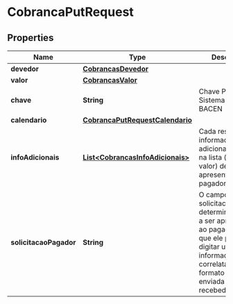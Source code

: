 
# CobrancaPutRequest

## Properties
Name | Type | Description | Notes
------------ | ------------- | ------------- | -------------
**devedor** | [**CobrancasDevedor**](CobrancasDevedor.md) |  |  [optional]
**valor** | [**CobrancasValor**](CobrancasValor.md) |  | 
**chave** | **String** | Chave Pix do Sistema DICT - BACEN | 
**calendario** | [**CobrancaPutRequestCalendario**](CobrancaPutRequestCalendario.md) |  |  [optional]
**infoAdicionais** | [**List&lt;CobrancasInfoAdicionais&gt;**](CobrancasInfoAdicionais.md) | Cada respectiva informação adicional contida na lista (nome e valor) deve ser apresentada ao pagador |  [optional]
**solicitacaoPagador** | **String** | O campo solicitacaoPagador, determina um texto a ser apresentado ao pagador para que ele possa digitar uma informação correlata, em formato livre, a ser enviada ao recebedor |  [optional]



